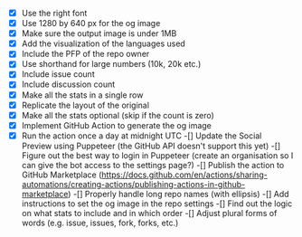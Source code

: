 -[x] Use the right font
-[x] Use 1280 by 640 px for the og image
-[x] Make sure the output image is under 1MB
-[x] Add the visualization of the languages used
-[x] Include the PFP of the repo owner
-[x] Use shorthand for large numbers (10k, 20k etc.)
-[x] Include issue count
-[x] Include discussion count
-[x] Make all the stats in a single row
-[x] Replicate the layout of the original
-[x] Make all the stats optional (skip if the count is zero)
-[x] Implement GitHub Action to generate the og image
-[x] Run the action once a day at midnight UTC
-[] Update the Social Preview using Puppeteer (the GitHub API doesn't support this yet) 
-[] Figure out the best way to login in Puppeteer (create an organisation so I can give the bot access to the settings page?)
-[] Publish the action to GitHub Marketplace (https://docs.github.com/en/actions/sharing-automations/creating-actions/publishing-actions-in-github-marketplace)
-[] Properly handle long repo names (with ellipsis)
-[] Add instructions to set the og image in the repo settings
-[] Find out the logic on what stats to include and in which order
-[] Adjust plural forms of words (e.g. issue, issues, fork, forks, etc.)